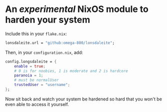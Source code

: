 # An _experimental_ NixOS module to harden your system

Include this in your `flake.nix`:

```nix
lonsdaleite.url = "github:omega-800/lonsdaleite";
```

Then, in your `configuration.nix`, add:

```nix
config.longsdaleite = {
    enable = true;
    # 0 is for noobies, 1 is moderate and 2 is hardcore
    paranoia = 1;
    # must be normalUser
    trustedUser = "username";
};
```

Now sit back and watch your system be hardened so hard that you won't be even able to access it yourself.
